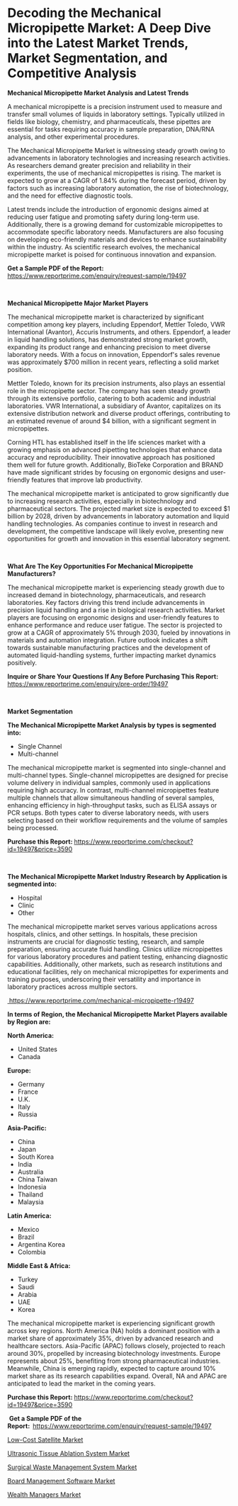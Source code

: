 <p><h1>Decoding the Mechanical Micropipette Market: A Deep Dive into the Latest Market Trends, Market Segmentation, and Competitive Analysis</h1></p><p><strong>Mechanical Micropipette Market Analysis and Latest Trends</strong></p>
<p><p>A mechanical micropipette is a precision instrument used to measure and transfer small volumes of liquids in laboratory settings. Typically utilized in fields like biology, chemistry, and pharmaceuticals, these pipettes are essential for tasks requiring accuracy in sample preparation, DNA/RNA analysis, and other experimental procedures. </p><p>The Mechanical Micropipette Market is witnessing steady growth owing to advancements in laboratory technologies and increasing research activities. As researchers demand greater precision and reliability in their experiments, the use of mechanical micropipettes is rising. The market is expected to grow at a CAGR of 1.84% during the forecast period, driven by factors such as increasing laboratory automation, the rise of biotechnology, and the need for effective diagnostic tools.</p><p>Latest trends include the introduction of ergonomic designs aimed at reducing user fatigue and promoting safety during long-term use. Additionally, there is a growing demand for customizable micropipettes to accommodate specific laboratory needs. Manufacturers are also focusing on developing eco-friendly materials and devices to enhance sustainability within the industry. As scientific research evolves, the mechanical micropipette market is poised for continuous innovation and expansion.</p></p>
<p><strong>Get a Sample PDF of the Report:&nbsp;</strong> <a href="https://www.reportprime.com/enquiry/request-sample/19497?utm_campaign=5&utm_medium=2&utm_source=Github&utm_content=ia&utm_term=23112024&utm_id=mechanical-micropipette">https://www.reportprime.com/enquiry/request-sample/19497</a></p>
<p>&nbsp;</p>
<p><strong>Mechanical Micropipette Major Market Players</strong></p>
<p><p>The mechanical micropipette market is characterized by significant competition among key players, including Eppendorf, Mettler Toledo, VWR International (Avantor), Accuris Instruments, and others. Eppendorf, a leader in liquid handling solutions, has demonstrated strong market growth, expanding its product range and enhancing precision to meet diverse laboratory needs. With a focus on innovation, Eppendorf's sales revenue was approximately $700 million in recent years, reflecting a solid market position.</p><p>Mettler Toledo, known for its precision instruments, also plays an essential role in the micropipette sector. The company has seen steady growth through its extensive portfolio, catering to both academic and industrial laboratories. VWR International, a subsidiary of Avantor, capitalizes on its extensive distribution network and diverse product offerings, contributing to an estimated revenue of around $4 billion, with a significant segment in micropipettes.</p><p>Corning HTL has established itself in the life sciences market with a growing emphasis on advanced pipetting technologies that enhance data accuracy and reproducibility. Their innovative approach has positioned them well for future growth. Additionally, BioTeke Corporation and BRAND have made significant strides by focusing on ergonomic designs and user-friendly features that improve lab productivity.</p><p>The mechanical micropipette market is anticipated to grow significantly due to increasing research activities, especially in biotechnology and pharmaceutical sectors. The projected market size is expected to exceed $1 billion by 2028, driven by advancements in laboratory automation and liquid handling technologies. As companies continue to invest in research and development, the competitive landscape will likely evolve, presenting new opportunities for growth and innovation in this essential laboratory segment.</p></p>
<p>&nbsp;</p>
<p><strong>What Are The Key Opportunities For Mechanical Micropipette Manufacturers?</strong></p>
<p><p>The mechanical micropipette market is experiencing steady growth due to increased demand in biotechnology, pharmaceuticals, and research laboratories. Key factors driving this trend include advancements in precision liquid handling and a rise in biological research activities. Market players are focusing on ergonomic designs and user-friendly features to enhance performance and reduce user fatigue. The sector is projected to grow at a CAGR of approximately 5% through 2030, fueled by innovations in materials and automation integration. Future outlook indicates a shift towards sustainable manufacturing practices and the development of automated liquid-handling systems, further impacting market dynamics positively.</p></p>
<p><strong>Inquire or Share Your Questions If Any Before Purchasing This Report:</strong> <a href="https://www.reportprime.com/enquiry/pre-order/19497?utm_campaign=5&utm_medium=2&utm_source=Github&utm_content=ia&utm_term=23112024&utm_id=mechanical-micropipette">https://www.reportprime.com/enquiry/pre-order/19497</a></p>
<p>&nbsp;</p>
<p><strong>Market Segmentation</strong></p>
<p><strong>The Mechanical Micropipette Market Analysis by types is segmented into:</strong></p>
<p><ul><li>Single Channel</li><li>Multi-channel</li></ul></p>
<p><p>The mechanical micropipette market is segmented into single-channel and multi-channel types. Single-channel micropipettes are designed for precise volume delivery in individual samples, commonly used in applications requiring high accuracy. In contrast, multi-channel micropipettes feature multiple channels that allow simultaneous handling of several samples, enhancing efficiency in high-throughput tasks, such as ELISA assays or PCR setups. Both types cater to diverse laboratory needs, with users selecting based on their workflow requirements and the volume of samples being processed.</p></p>
<p><strong>Purchase this Report:&nbsp;</strong><a href="https://www.reportprime.com/checkout?id=19497&price=3590&utm_campaign=5&utm_medium=2&utm_source=Github&utm_content=ia&utm_term=23112024&utm_id=mechanical-micropipette">https://www.reportprime.com/checkout?id=19497&price=3590</a></p>
<p>&nbsp;</p>
<p><strong>The Mechanical Micropipette Market Industry Research by Application is segmented into:</strong></p>
<p><ul><li>Hospital</li><li>Clinic</li><li>Other</li></ul></p>
<p><p>The mechanical micropipette market serves various applications across hospitals, clinics, and other settings. In hospitals, these precision instruments are crucial for diagnostic testing, research, and sample preparation, ensuring accurate fluid handling. Clinics utilize micropipettes for various laboratory procedures and patient testing, enhancing diagnostic capabilities. Additionally, other markets, such as research institutions and educational facilities, rely on mechanical micropipettes for experiments and training purposes, underscoring their versatility and importance in laboratory practices across multiple sectors.</p></p>
<p><a href="https://www.reportprime.com/mechanical-micropipette-r19497?utm_campaign=5&utm_medium=2&utm_source=Github&utm_content=ia&utm_term=23112024&utm_id=mechanical-micropipette">&nbsp;https://www.reportprime.com/mechanical-micropipette-r19497</a></p>
<p><strong>In terms of Region, the Mechanical Micropipette Market Players available by Region are:</strong></p>
<p>
    <p> <strong> North America: </strong>
        <ul>
            <li>United States</li>
            <li>Canada</li>
        </ul>
        </p> 
    <p> <strong> Europe: </strong>
        <ul>
            <li>Germany</li>
            <li>France</li>
            <li>U.K.</li>
            <li>Italy</li>
            <li>Russia</li>
        </ul>
        </p> 
    <p> <strong> Asia-Pacific: </strong>
        <ul>
            <li>China</li>
            <li>Japan</li>
            <li>South Korea</li>
            <li>India</li>
            <li>Australia</li>
            <li>China Taiwan</li>
            <li>Indonesia</li>
            <li>Thailand</li>
            <li>Malaysia</li>
        </ul>
        </p> 
    <p> <strong> Latin America: </strong>
        <ul>
            <li>Mexico</li>
            <li>Brazil</li>
            <li>Argentina Korea</li>
            <li>Colombia</li>
        </ul>
        </p> 
    <p> <strong> Middle East & Africa: </strong>
        <ul>
            <li>Turkey</li>
            <li>Saudi</li>
            <li>Arabia</li>
            <li>UAE</li>
            <li>Korea</li>
        </ul>
    </p>
    </p>
<p><p>The mechanical micropipette market is experiencing significant growth across key regions. North America (NA) holds a dominant position with a market share of approximately 35%, driven by advanced research and healthcare sectors. Asia-Pacific (APAC) follows closely, projected to reach around 30%, propelled by increasing biotechnology investments. Europe represents about 25%, benefiting from strong pharmaceutical industries. Meanwhile, China is emerging rapidly, expected to capture around 10% market share as its research capabilities expand. Overall, NA and APAC are anticipated to lead the market in the coming years.</p></p>
<p><strong>Purchase this Report: </strong><a href="https://www.reportprime.com/checkout?id=19497&price=3590&utm_campaign=5&utm_medium=2&utm_source=Github&utm_content=ia&utm_term=23112024&utm_id=mechanical-micropipette">https://www.reportprime.com/checkout?id=19497&price=3590</a></p>
<p>&nbsp;<strong>Get a Sample PDF of the Report:&nbsp;&nbsp;</strong><a href="https://www.reportprime.com/enquiry/request-sample/19497?utm_campaign=5&utm_medium=2&utm_source=Github&utm_content=ia&utm_term=23112024&utm_id=mechanical-micropipette">https://www.reportprime.com/enquiry/request-sample/19497</a></p>
<p><strong></strong></p>
<p><p><a href="https://www.linkedin.com/pulse/in-depth-low-cost-satellite-market-report-growth-evaluation-key-8nazf?utm_campaign=5&utm_medium=2&utm_source=Github&utm_content=ia&utm_term=23112024&utm_id=mechanical-micropipette">Low-Cost Satellite Market</a></p><p><a href="https://github.com/FlorianWolf90/Market-Research-Report-List-1/blob/main/ultrasonic-tissue-ablation-system-market.md?utm_campaign=5&utm_medium=2&utm_source=Github&utm_content=ia&utm_term=23112024&utm_id=mechanical-micropipette">Ultrasonic Tissue Ablation System Market</a></p><p><a href="https://issuu.com/reportprime-2/docs/surgical-waste-management-system-ma_cd71a87201a764?utm_campaign=5&utm_medium=2&utm_source=Github&utm_content=ia&utm_term=23112024&utm_id=mechanical-micropipette">Surgical Waste Management System Market</a></p><p><a href="https://www.linkedin.com/pulse/board-management-software-market-analysis-2024-2031-strong-cagr-jmjcc?utm_campaign=5&utm_medium=2&utm_source=Github&utm_content=ia&utm_term=23112024&utm_id=mechanical-micropipette">Board Management Software Market</a></p><p><a href="https://issuu.com/reportprime-2/docs/wealth-managers-market-size-2030.pp_64e15ff4285647?utm_campaign=5&utm_medium=2&utm_source=Github&utm_content=ia&utm_term=23112024&utm_id=mechanical-micropipette">Wealth Managers Market</a></p></p>